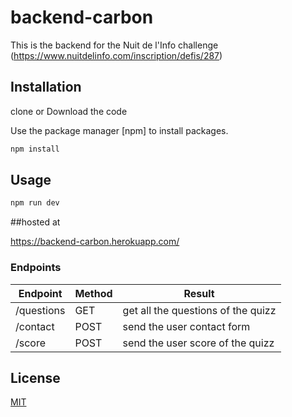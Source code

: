 # backend-carbon

This is the backend for the Nuit de l'Info challenge (https://www.nuitdelinfo.com/inscription/defis/287)

## Installation

clone or Download the code

Use the package manager [npm] to install packages.

```bash
npm install
```

## Usage

```bash
npm run dev
````

##hosted at

https://backend-carbon.herokuapp.com/

### Endpoints

| Endpoint | Method | Result |
| ------ | ------ | ------|
| /questions | GET |  get all the questions of the quizz
| /contact | POST | send the user contact form
| /score | POST | send the user score of the quizz
## License

[MIT](https://choosealicense.com/licenses/mit/)

